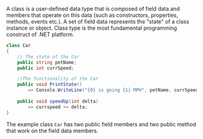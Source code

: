 A class is a user-defined data type that is composed of field data and members that operate on this data (such as constructors, properties, methods, events etc.). A set of field data represents the "state" of a class instance or object. Class type is the most fundamental programming construct of .NET platform.
```csharp
class Car
{
    // The state of the Car
    public string petName;
    public int currSpeed;

    //The functionality of the Car
    public void PrintState()
        => Console.WriteLine("{0} is going {1} MPH", petName, currSpeed);
    
    public void speedUp(int delta)
        => currspeed += delta;
}
```
The example class ```Car``` has two public field members and two public method that work on the field data members.  
